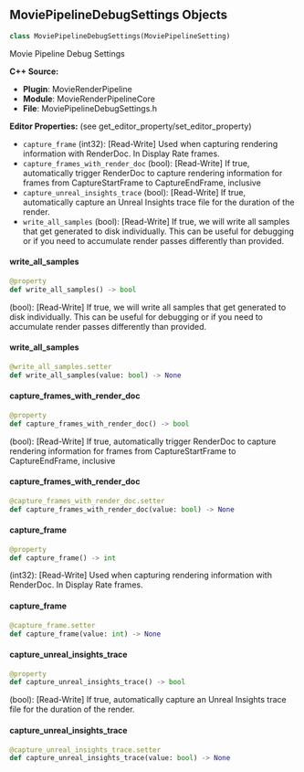## MoviePipelineDebugSettings Objects

```python
class MoviePipelineDebugSettings(MoviePipelineSetting)
```

Movie Pipeline Debug Settings

**C++ Source:**

- **Plugin**: MovieRenderPipeline
- **Module**: MovieRenderPipelineCore
- **File**: MoviePipelineDebugSettings.h

**Editor Properties:** (see get_editor_property/set_editor_property)

- ``capture_frame`` (int32):  [Read-Write] Used when capturing rendering information with RenderDoc. In Display Rate frames.
- ``capture_frames_with_render_doc`` (bool):  [Read-Write] If true, automatically trigger RenderDoc to capture rendering information for frames from CaptureStartFrame to CaptureEndFrame, inclusive
- ``capture_unreal_insights_trace`` (bool):  [Read-Write] If true, automatically capture an Unreal Insights trace file for the duration of the render.
- ``write_all_samples`` (bool):  [Read-Write] If true, we will write all samples that get generated to disk individually. This can be useful for debugging or if you need to accumulate
  render passes differently than provided.

<a id="unreal.MoviePipelineDebugSettings.write_all_samples"></a>

#### write_all_samples

```python
@property
def write_all_samples() -> bool
```

(bool):  [Read-Write] If true, we will write all samples that get generated to disk individually. This can be useful for debugging or if you need to accumulate
render passes differently than provided.

<a id="unreal.MoviePipelineDebugSettings.write_all_samples"></a>

#### write_all_samples

```python
@write_all_samples.setter
def write_all_samples(value: bool) -> None
```

<a id="unreal.MoviePipelineDebugSettings.capture_frames_with_render_doc"></a>

#### capture_frames_with_render_doc

```python
@property
def capture_frames_with_render_doc() -> bool
```

(bool):  [Read-Write] If true, automatically trigger RenderDoc to capture rendering information for frames from CaptureStartFrame to CaptureEndFrame, inclusive

<a id="unreal.MoviePipelineDebugSettings.capture_frames_with_render_doc"></a>

#### capture_frames_with_render_doc

```python
@capture_frames_with_render_doc.setter
def capture_frames_with_render_doc(value: bool) -> None
```

<a id="unreal.MoviePipelineDebugSettings.capture_frame"></a>

#### capture_frame

```python
@property
def capture_frame() -> int
```

(int32):  [Read-Write] Used when capturing rendering information with RenderDoc. In Display Rate frames.

<a id="unreal.MoviePipelineDebugSettings.capture_frame"></a>

#### capture_frame

```python
@capture_frame.setter
def capture_frame(value: int) -> None
```

<a id="unreal.MoviePipelineDebugSettings.capture_unreal_insights_trace"></a>

#### capture_unreal_insights_trace

```python
@property
def capture_unreal_insights_trace() -> bool
```

(bool):  [Read-Write] If true, automatically capture an Unreal Insights trace file for the duration of the render.

<a id="unreal.MoviePipelineDebugSettings.capture_unreal_insights_trace"></a>

#### capture_unreal_insights_trace

```python
@capture_unreal_insights_trace.setter
def capture_unreal_insights_trace(value: bool) -> None
```

<a id="unreal.MoviePipelineExecutorBase"></a>